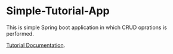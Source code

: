 # Simple-Tutorial-App

This is simple Spring boot application in which CRUD oprations is performed.

[Tutorial Documentation](https://documenter.getpostman.com/view/18813632/2s9YXe6ig2).
